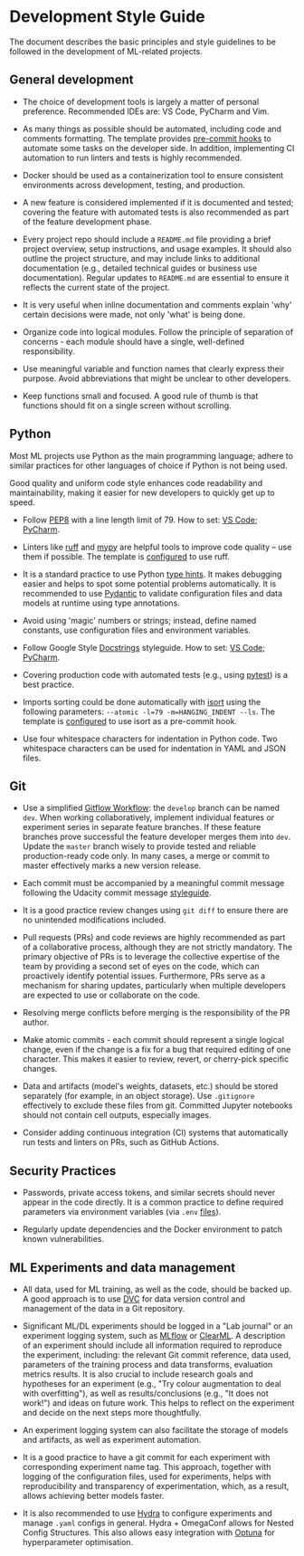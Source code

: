 # Development Style Guide

The document describes the basic principles and style guidelines to be followed in the development of ML-related projects.

## General development

* The choice of development tools is largely a matter of personal preference. Recommended IDEs are: VS Code, PyCharm and Vim.

* As many things as possible should be automated, including code and comments formatting. The template provides [pre-commit hooks](README.md#pre-commit-hooks) to automate some tasks on the developer side. In addition, implementing CI automation to run linters and tests is highly recommended.

* Docker should be used as a containerization tool to ensure consistent environments across development, testing, and production.

* A new feature is considered implemented if it is documented and tested; covering the feature with automated tests is also recommended as part of the feature development phase.

* Every project repo should include a `README.md` file providing a brief project overview, setup instructions, and usage examples. It should also outline the project structure, and may include links to additional documentation (e.g., detailed technical guides or business use documentation). Regular updates to `README.md` are essential to ensure it reflects the current state of the project.

* It is very useful when inline documentation and comments explain 'why' certain decisions were made, not only 'what' is being done.

* Organize code into logical modules. Follow the principle of separation of concerns - each module should have a single, well-defined responsibility.

* Use meaningful variable and function names that clearly express their purpose. Avoid abbreviations that might be unclear to other developers.

* Keep functions small and focused. A good rule of thumb is that functions should fit on a single screen without scrolling.

## Python

Most ML projects use Python as the main programming language; adhere to similar practices for other languages of choice if Python is not being used.

Good quality and uniform code style enhances code readability and maintainability, making it easier for new developers to quickly get up to speed.

* Follow [PEP8](https://peps.python.org/pep-0008/) with a line length limit of 79. How to set: [VS Code](https://code.visualstudio.com/docs/python/linting); [PyCharm](https://www.jetbrains.com/help/pycharm/tutorial-code-quality-assistance-tips-and-tricks.html).

* Linters like [ruff](https://docs.astral.sh/ruff/) and [mypy](https://pypi.org/project/mypy/) are helpful tools to improve code quality – use them if possible. The template is [configured](README.md#pre-commit-hooks) to use ruff.

* It is a standard practice to use Python [type hints](https://docs.python.org/3/library/typing.html). It makes debugging easier and helps to spot some potential problems automatically. It is recommended to use [Pydantic](https://docs.pydantic.dev) to validate configuration files and data models at runtime using type annotations.

* Avoid using 'magic' numbers or strings; instead, define named constants, use configuration files and environment variables.

* Follow Google Style [Docstrings](https://sphinxcontrib-napoleon.readthedocs.io/en/latest/example_google.html) styleguide. How to set: [VS Code](https://marketplace.visualstudio.com/items?itemName=njpwerner.autodocstring); [PyCharm](https://www.jetbrains.com/help/pycharm/settings-tools-python-integrated-tools.html).

* Covering production code with automated tests (e.g., using [pytest](https://pypi.org/project/pytest/)) is a best practice.

* Imports sorting could be done automatically with [isort](https://pypi.org/project/isort/) using the following parameters: `--atomic -l=79 -m=HANGING_INDENT --ls`. The template is [configured](README.md#pre-commit-hooks) to use isort as a pre-commit hook.

* Use four whitespace characters for indentation in Python code. Two whitespace characters can be used for indentation in YAML and JSON files.

## Git

* Use a simplified [Gitflow Workflow](https://www.atlassian.com/git/tutorials/comparing-workflows/gitflow-workflow): the `develop` branch can be named `dev`. When working collaboratively, implement individual features or experiment series in separate feature branches. If these feature branches prove successful the feature developer merges them into `dev`. Update the `master` branch wisely to provide tested and reliable production-ready code only. In many cases, a merge or commit to master effectively marks a new version release.

* Each commit must be accompanied by a meaningful commit message following the Udacity commit message [styleguide](http://udacity.github.io/git-styleguide/).

* It is a good practice review changes using `git diff` to ensure there are no unintended modifications included.

* Pull requests (PRs) and code reviews are highly recommended as part of a collaborative process, although they are not strictly mandatory. The primary objective of PRs is to leverage the collective expertise of the team by providing a second set of eyes on the code, which can proactively identify potential issues. Furthermore, PRs serve as a mechanism for sharing updates, particularly when multiple developers are expected to use or collaborate on the code.

* Resolving merge conflicts before merging is the responsibility of the PR author.

* Make atomic commits - each commit should represent a single logical change, even if the change is a fix for a bug that required editing of one character. This makes it easier to review, revert, or cherry-pick specific changes.

* Data and artifacts (model's weights, datasets, etc.) should be stored separately (for example, in an object storage). Use `.gitignore` effectively to exclude these files from git. Committed Jupyter notebooks should not contain cell outputs, especially images.

* Consider adding continuous integration (CI) systems that automatically run tests and linters on PRs, such as GitHub Actions.

## Security Practices

* Passwords, private access tokens, and similar secrets should never appear in the code directly. It is a common practice to define required parameters via environment variables (via `.env` [files](README.md#environment-variables)).

* Regularly update dependencies and the Docker environment to patch known vulnerabilities.

## ML Experiments and data management

* All data, used for ML training, as well as the code, should be backed up. A good approach is to use [DVC](https://dvc.org/doc) for data version control and management of the data in a Git repository.

* Significant ML/DL experiments should be logged in a "Lab journal" or an experiment logging system, such as [MLflow](https://mlflow.org/docs/latest/index.html) or [ClearML](https://clear.ml/docs/latest/docs/). A description of an experiment should include all information required to reproduce the experiment, including: the relevant Git commit reference, data used, parameters of the training process and data transforms, evaluation metrics results. It is also crucial to include research goals and hypotheses for an experiment (e.g., "Try colour augmentation to deal with overfitting"), as well as results/conclusions (e.g., "It does not work!") and ideas on future work. This helps to reflect on the experiment and decide on the next steps more thoughtfully.

* An experiment logging system can also facilitate the storage of models and artifacts, as well as experiment automation.

* It is a good practice to have a git commit for each experiment with corresponding experiment name tag. This approach, together with logging of the configuration files, used for experiments, helps with reproducibility and transparency of experimentation, which, as a result, allows achieving better models faster.

* It is also recommended to use [Hydra](https://hydra.cc/docs/intro/) to configure experiments and manage `.yaml` configs in general. Hydra + OmegaConf allows for Nested Config Structures. This also allows easy integration with [Optuna](https://optuna.readthedocs.io/en/stable/index.html) for hyperparameter optimisation.
